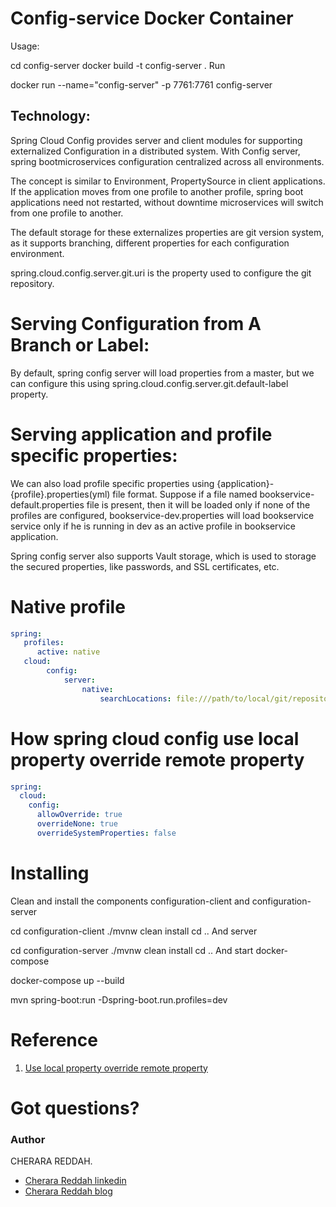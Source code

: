 # Config-service  Docker Container

Usage:

cd config-server
docker build -t config-server .
Run

docker run --name="config-server" -p 7761:7761 config-server



##  Technology:
Spring Cloud Config provides server and client modules for supporting externalized Configuration in a distributed system. With Config server, spring bootmicroservices configuration centralized across all environments.

The concept is similar to Environment, PropertySource in client applications. If the application moves from one profile to another profile, spring boot applications need not restarted, without downtime microservices will switch from one profile to another.

The default storage for these externalizes properties are git version system, as it supports branching, different properties for each configuration environment.


spring.cloud.config.server.git.uri is the property used to configure the git repository.


# Serving Configuration from A Branch or Label:

By default, spring config server will load properties from a master, but we can configure this using spring.cloud.config.server.git.default-label property.


# Serving application and profile specific properties:

We can also load profile specific properties using {application}-{profile}.properties(yml) file format. Suppose if a file named bookservice-default.properties file is present, then it will be loaded only if none of the profiles are configured, bookservice-dev.properties will load bookservice service only if he is running in dev as an active profile in bookservice application.

Spring config server also supports Vault storage, which is used to storage the secured properties, like passwords, and SSL certificates, etc.

# Native profile

```yml
spring:
   profiles:
      active: native
   cloud:
        config:
            server:
                native:
                    searchLocations: file:///path/to/local/git/repository
```


# How spring cloud config use local property override remote property

```yml
spring:
  cloud:
    config:
      allowOverride: true
      overrideNone: true
      overrideSystemProperties: false
```






# Installing

Clean and install the components configuration-client and configuration-server

cd configuration-client
./mvnw clean install
cd ..
And server

cd configuration-server
./mvnw clean install
cd ..
And start docker-compose

docker-compose up --build


mvn spring-boot:run -Dspring-boot.run.profiles=dev


# Reference
1.  [Use local property override remote property](https://stackoverflow.com/questions/43800256/how-spring-cloud-config-use-local-property-override-remote-property)

# Got questions?

### Author
CHERARA REDDAH.

* [Cherara Reddah linkedin](https://www.linkedin.com/in/cherarareddah/)
* [Cherara Reddah blog](https://rcherara.ca)